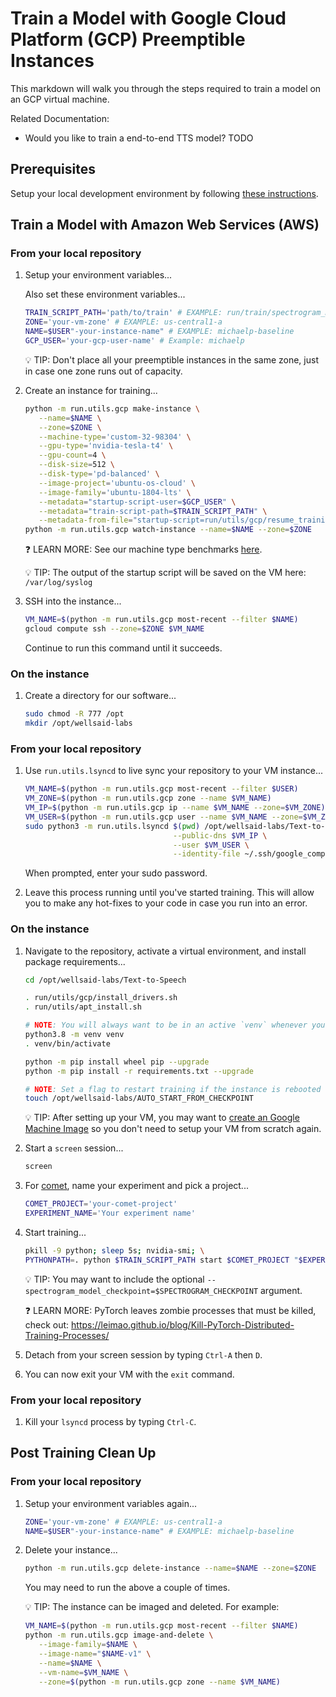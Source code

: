 # Train a Model with Google Cloud Platform (GCP) Preemptible Instances

This markdown will walk you through the steps required to train a model on an GCP virtual
machine.

Related Documentation:

- Would you like to train a end-to-end TTS model? TODO

## Prerequisites

Setup your local development environment by following [these instructions](LOCAL_SETUP.md).

## Train a Model with Amazon Web Services (AWS)

### From your local repository

1. Setup your environment variables...

   Also set these environment variables...

   ```zsh
   TRAIN_SCRIPT_PATH='path/to/train' # EXAMPLE: run/train/spectrogram_model
   ZONE='your-vm-zone' # EXAMPLE: us-central1-a
   NAME=$USER"-your-instance-name" # EXAMPLE: michaelp-baseline
   GCP_USER='your-gcp-user-name' # Example: michaelp
   ```

   💡 TIP: Don't place all your preemptible instances in the same zone, just in case one zone
   runs out of capacity.

1. Create an instance for training...

   ```zsh
   python -m run.utils.gcp make-instance \
      --name=$NAME \
      --zone=$ZONE \
      --machine-type='custom-32-98304' \
      --gpu-type='nvidia-tesla-t4' \
      --gpu-count=4 \
      --disk-size=512 \
      --disk-type='pd-balanced' \
      --image-project='ubuntu-os-cloud' \
      --image-family='ubuntu-1804-lts' \
      --metadata="startup-script-user=$GCP_USER" \
      --metadata="train-script-path=$TRAIN_SCRIPT_PATH" \
      --metadata-from-file="startup-script=run/utils/gcp/resume_training_on_start_up.sh"
   python -m run.utils.gcp watch-instance --name=$NAME --zone=$ZONE
   ```

   ❓ LEARN MORE: See our machine type benchmarks [here](TODO).

   💡 TIP: The output of the startup script will be saved on the VM here:
   `/var/log/syslog`

1. SSH into the instance...

   ```zsh
   VM_NAME=$(python -m run.utils.gcp most-recent --filter $NAME)
   gcloud compute ssh --zone=$ZONE $VM_NAME
   ```

   Continue to run this command until it succeeds.

### On the instance

1. Create a directory for our software...

   ```bash
   sudo chmod -R 777 /opt
   mkdir /opt/wellsaid-labs
   ```

### From your local repository

1. Use `run.utils.lsyncd` to live sync your repository to your VM instance...

   ```bash
   VM_NAME=$(python -m run.utils.gcp most-recent --filter $USER)
   VM_ZONE=$(python -m run.utils.gcp zone --name $VM_NAME)
   VM_IP=$(python -m run.utils.gcp ip --name $VM_NAME --zone=$VM_ZONE)
   VM_USER=$(python -m run.utils.gcp user --name $VM_NAME --zone=$VM_ZONE)
   sudo python3 -m run.utils.lsyncd $(pwd) /opt/wellsaid-labs/Text-to-Speech \
                                    --public-dns $VM_IP \
                                    --user $VM_USER \
                                    --identity-file ~/.ssh/google_compute_engine
   ```

   When prompted, enter your sudo password.

1. Leave this process running until you've started training. This will allow you to make any
   hot-fixes to your code in case you run into an error.

### On the instance

1. Navigate to the repository, activate a virtual environment, and install package requirements...

   ```bash
   cd /opt/wellsaid-labs/Text-to-Speech

   . run/utils/gcp/install_drivers.sh
   . run/utils/apt_install.sh

   # NOTE: You will always want to be in an active `venv` whenever you want to work with python.
   python3.8 -m venv venv
   . venv/bin/activate

   python -m pip install wheel pip --upgrade
   python -m pip install -r requirements.txt --upgrade

   # NOTE: Set a flag to restart training if the instance is rebooted
   touch /opt/wellsaid-labs/AUTO_START_FROM_CHECKPOINT
   ```

   💡 TIP: After setting up your VM, you may want to
   [create an Google Machine Image](https://cloud.google.com/compute/docs/machine-images/create-machine-images)
   so you don't need to setup your VM from scratch again.

1. Start a `screen` session...

   ```bash
   screen
   ```

1. For [comet](https://www.comet.ml/wellsaid-labs), name your experiment and pick a project...

   ```bash
   COMET_PROJECT='your-comet-project'
   EXPERIMENT_NAME='Your experiment name'
   ```

1. Start training...

   ```bash
   pkill -9 python; sleep 5s; nvidia-smi; \
   PYTHONPATH=. python $TRAIN_SCRIPT_PATH start $COMET_PROJECT "$EXPERIMENT_NAME";
   ```

   💡 TIP: You may want to include the optional
   `--spectrogram_model_checkpoint=$SPECTROGRAM_CHECKPOINT` argument.

   ❓ LEARN MORE: PyTorch leaves zombie processes that must be killed, check out:
   https://leimao.github.io/blog/Kill-PyTorch-Distributed-Training-Processes/

1. Detach from your screen session by typing `Ctrl-A` then `D`.

1. You can now exit your VM with the `exit` command.

### From your local repository

1. Kill your `lsyncd` process by typing `Ctrl-C`.

## Post Training Clean Up

### From your local repository

1. Setup your environment variables again...

   ```bash
   ZONE='your-vm-zone' # EXAMPLE: us-central1-a
   NAME=$USER"-your-instance-name" # EXAMPLE: michaelp-baseline
   ```

1. Delete your instance...

   ```bash
   python -m run.utils.gcp delete-instance --name=$NAME --zone=$ZONE
   ```

   You may need to run the above a couple of times.

   💡 TIP: The instance can be imaged and deleted. For example:

   ```zsh
   VM_NAME=$(python -m run.utils.gcp most-recent --filter $NAME)
   python -m run.utils.gcp image-and-delete \
      --image-family=$NAME \
      --image-name="$NAME-v1" \
      --name=$NAME \
      --vm-name=$VM_NAME \
      --zone=$(python -m run.utils.gcp zone --name $VM_NAME)
   ```
